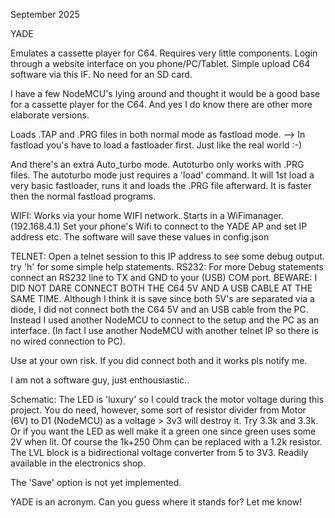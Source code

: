 September 2025

YADE

Emulates a cassette player for C64.
Requires very little components.
Login through a website interface on you phone/PC/Tablet.
Simple upload C64 software via this IF.
No need for an SD card.

I have a few NodeMCU's lying around and thought it would be a good base for
a cassette player for the C64. And yes I do know there are other more elaborate
versions.

Loads .TAP and .PRG files in both normal mode as fastload mode.
      --> In fastload you's have to load a fastloader first.
          Just like the real world :-)

And there's an extra Auto_turbo mode. Autoturbo only works with .PRG files.
The autoturbo mode just requires a 'load' command.
It will 1st load a very basic fastloader, runs it and loads the .PRG file
afterward. It is faster then the normal fastload programs.

WIFI: Works via your home WIFI network. Starts in a WiFimanager.(192.168.4.1)
Set your phone's Wifi to connect to the YADE AP and set IP address etc.
The software will save these values in config.json

TELNET: Open a telnet session to this IP address to see some debug output.
        try 'h' for some simple help statements.
RS232: For more Debug statements connect an RS232 line to TX and GND to your
(USB) COM port.
BEWARE: I DID NOT DARE CONNECT BOTH THE C64 5V AND A USB CABLE AT THE SAME TIME.
Although I think it is save since both 5V's are separated via a diode, I
did not connect both the C64 5V and an USB cable from the PC. Instead I used
another NodeMCU to connect to the setup and the PC as an interface. (In fact I
use another NodeMCU with another telnet IP so there is no wired connection to
PC).

Use at your own risk. If you did connect both and it works pls notify me.


I am not a software guy, just enthousiastic..


Schematic: The LED is 'luxury' so I could track the motor voltage during
this project. You do need, however, some sort of resistor divider from
Motor (6V) to D1 (NodeMCU) as a voltage > 3v3 will destroy it.
Try 3.3k and 3.3k. Or if you want the LED as well make it a green one since
green uses some 2V when lit. Of course the 1k+250 Ohm can be replaced with a
1.2k resistor.
The LVL block is a bidirectional voltage converter from 5 to 3V3. Readily
available in the electronics shop.

The 'Save' option is not yet implemented.

YADE is an acronym. Can you guess where it stands for? Let me know!
